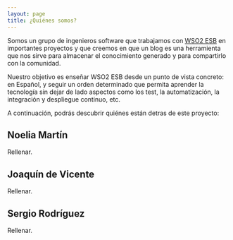 ```yaml
---
layout: page
title: ¿Quiénes somos?
---
```


Somos un grupo de ingenieros software que trabajamos con [WSO2 ESB](http://wso2.com/products/enterprise-service-bus/) en importantes proyectos y que creemos en que un blog es una herramienta que nos sirve para almacenar el conocimiento generado y para compartirlo con la comunidad.

Nuestro objetivo es enseñar WSO2 ESB desde un punto de vista concreto: en Español, y seguir un orden determinado que permita aprender la tecnología sin dejar de lado aspectos como los test, la automatización, la integración y despliegue continuo, etc.

A continuación, podrás descubrir quiénes están detras de este proyecto:

## Noelia Martín

Rellenar.

## Joaquín de Vicente

Rellenar.

## Sergio Rodríguez

Rellenar.
